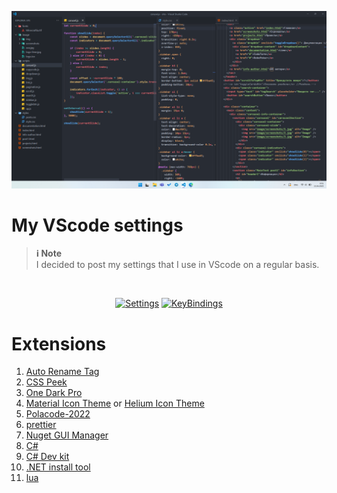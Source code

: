 <p align="center"><img src=".github/img/new-img.png"></p>

# My VScode settings

> **ℹ️ Note**  
> I decided to post my settings that I use in VScode on a regular basis.
<br>
<p align="center">
<a href="https://github.com/Kisonix-Dev/Vscode-Settings/blob/main/settings.json"><img src="https://img.shields.io/badge/Settings-8A2BE2?style=for-the-badge&logo=gear&logoColor=white" alt="Settings"></a>
<a href="https://github.com/Kisonix-Dev/Vscode-Settings/blob/main/keybindings.json"><img src="https://img.shields.io/badge/KeyBindings-FF7F50?style=for-the-badge&logo=keyboard&logoColor=white" alt="KeyBindings"></a>
</p>

# Extensions

1. [Auto Rename Tag](https://marketplace.visualstudio.com/items?itemName=formulahendry.auto-rename-tag)
2. [CSS Peek](https://marketplace.visualstudio.com/items?itemName=pranaygp.vscode-css-peek)
3. [One Dark Pro](https://marketplace.visualstudio.com/items/?itemName=zhuangtongfa.Material-theme)
4. [Material Icon Theme](https://marketplace.visualstudio.com/items?itemName=PKief.material-icon-theme) or [Helium Icon Theme](https://marketplace.visualstudio.com/items?itemName=helgardrichard.helium-icon-theme)
5. [Polacode-2022](https://marketplace.visualstudio.com/items?itemName=jeff-hykin.polacode-2019)
6. [prettier](https://marketplace.visualstudio.com/items?itemName=esbenp.prettier-vscode)
7. [Nuget GUI Manager](https://marketplace.visualstudio.com/items?itemName=nosa.nugetmanager)
8. [C#](https://marketplace.visualstudio.com/items?itemName=ms-dotnettools.csharp)
9. [C# Dev kit](https://marketplace.visualstudio.com/items?itemName=ms-dotnettools.csdevkit)
10. [.NET install tool](https://marketplace.visualstudio.com/items?itemName=ms-dotnettools.vscode-dotnet-runtime)
11. [lua](https://marketplace.visualstudio.com/items?itemName=sumneko.lua)
